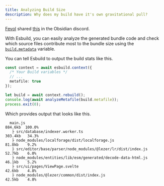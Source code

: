 ```yaml
---
title: Analyzing Build Size
description: Why does my build have it's own gravitational pull?
---
```


[Fevol](https://github.com/Fevol) shared [this](https://discord.com/channels/686053708261228577/840286264964022302/1170151744488087663) in the Obsidian discord.

With Esbuild, you can easily analyze the generated bundle code and check which source files contribute most to the bundle size using the [`build.metadata`](https://esbuild.github.io/api/#build-metadata) variable.

You can tell Esbuild to output the build stats like this.

```ts
const context = await esbuild.context({
  /* Your Build variables */
  // ... 
  metafile: true
});

let build = await context.rebuild();
console.log(await analyzeMetafile(build.metafile));
process.exit(0);
```

Which provides output that looks like this.

```
  main.js                                                                 884.6kb  100.0%
   ├ src/database/indexer.worker.ts                                       303.4kb   34.3%
   ├ node_modules/localforage/dist/localforage.js                          81.8kb    9.2%
   ├ src/editor/base/parser/node_modules/@lezer/lr/dist/index.js           52.7kb    6.0%
   ├ node_modules/entities/lib/esm/generated/decode-data-html.js           46.1kb    5.2%
   ├ src/ui/pages/ViewPage.svelte                                          42.6kb    4.8%
   ├ node_modules/@lezer/common/dist/index.js                              42.5kb    4.8%
```